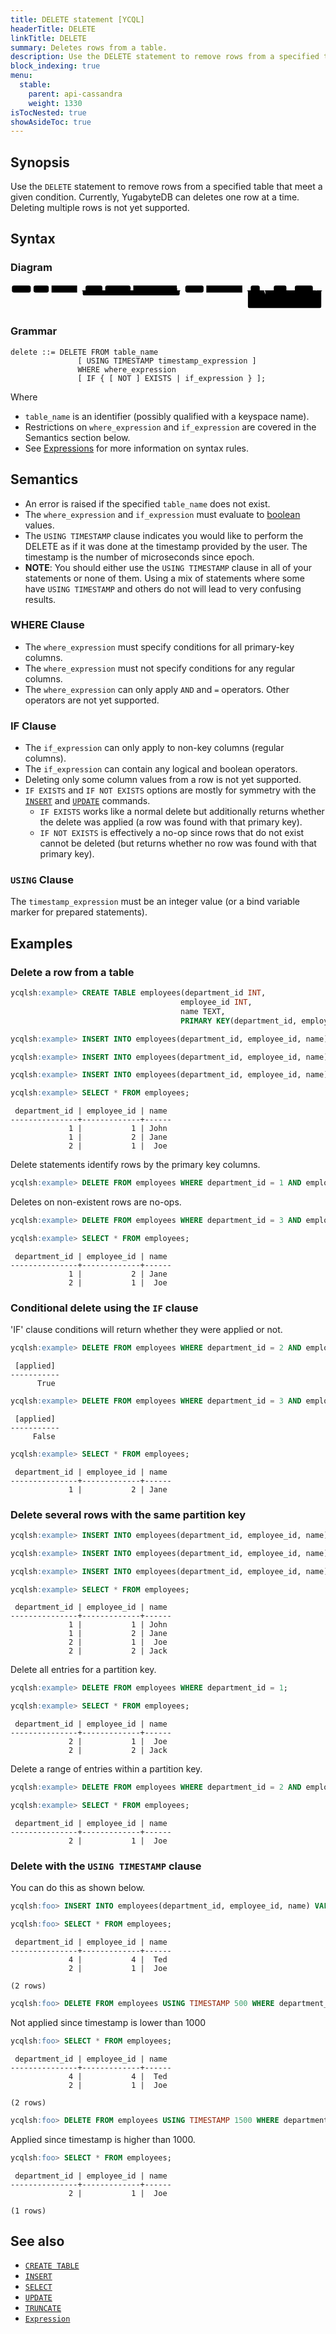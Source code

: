 ```yaml
---
title: DELETE statement [YCQL]
headerTitle: DELETE
linkTitle: DELETE
summary: Deletes rows from a table.
description: Use the DELETE statement to remove rows from a specified table that meet a given condition. 
block_indexing: true
menu:
  stable:
    parent: api-cassandra
    weight: 1330
isTocNested: true
showAsideToc: true
---
```


## Synopsis

Use the `DELETE` statement to remove rows from a specified table that meet a given condition. Currently, YugabyteDB can deletes one row at a time. Deleting multiple rows is not yet supported.

## Syntax

### Diagram

<svg class="rrdiagram" version="1.1" xmlns:xlink="http://www.w3.org/1999/xlink" xmlns="http://www.w3.org/2000/svg" width="1121" height="95" viewbox="0 0 1121 95"><path class="connector" d="M0 22h5m67 0h10m54 0h10m91 0h30m60 0h10m90 0h10m155 0h20m-360 0q5 0 5 5v8q0 5 5 5h335q5 0 5-5v-8q0-5 5-5m5 0h10m65 0h10m128 0h30m32 0h50m45 0h20m-80 0q5 0 5 5v8q0 5 5 5h55q5 0 5-5v-8q0-5 5-5m5 0h10m64 0h20m-194 0q5 0 5 5v35q0 5 5 5h5m98 0h66q5 0 5-5v-35q0-5 5-5m5 0h20m-276 0q5 0 5 5v53q0 5 5 5h251q5 0 5-5v-53q0-5 5-5m5 0h5"/><rect class="literal" x="5" y="5" width="67" height="25" rx="7"/><text class="text" x="15" y="22">DELETE</text><rect class="literal" x="82" y="5" width="54" height="25" rx="7"/><text class="text" x="92" y="22">FROM</text><a xlink:href="../grammar_diagrams#table-name"><rect class="rule" x="146" y="5" width="91" height="25"/><text class="text" x="156" y="22">table_name</text></a><rect class="literal" x="267" y="5" width="60" height="25" rx="7"/><text class="text" x="277" y="22">USING</text><rect class="literal" x="337" y="5" width="90" height="25" rx="7"/><text class="text" x="347" y="22">TIMESTAMP</text><a xlink:href="../grammar_diagrams#timestamp-expression"><rect class="rule" x="437" y="5" width="155" height="25"/><text class="text" x="447" y="22">timestamp_expression</text></a><rect class="literal" x="622" y="5" width="65" height="25" rx="7"/><text class="text" x="632" y="22">WHERE</text><a xlink:href="../grammar_diagrams#where-expression"><rect class="rule" x="697" y="5" width="128" height="25"/><text class="text" x="707" y="22">where_expression</text></a><rect class="literal" x="855" y="5" width="32" height="25" rx="7"/><text class="text" x="865" y="22">IF</text><rect class="literal" x="937" y="5" width="45" height="25" rx="7"/><text class="text" x="947" y="22">NOT</text><rect class="literal" x="1012" y="5" width="64" height="25" rx="7"/><text class="text" x="1022" y="22">EXISTS</text><a xlink:href="../grammar_diagrams#if-expression"><rect class="rule" x="917" y="50" width="98" height="25"/><text class="text" x="927" y="67">if_expression</text></a></svg>

### Grammar

```
delete ::= DELETE FROM table_name
               [ USING TIMESTAMP timestamp_expression ]
               WHERE where_expression
               [ IF { [ NOT ] EXISTS | if_expression } ];
```

Where

- `table_name` is an identifier (possibly qualified with a keyspace name).
- Restrictions on `where_expression` and `if_expression` are covered in the Semantics section below.
- See [Expressions](..#expressions) for more information on syntax rules.

## Semantics

- An error is raised if the specified `table_name` does not exist.
- The `where_expression` and `if_expression` must evaluate to [boolean](../type_bool) values.
- The `USING TIMESTAMP` clause indicates you would like to perform the DELETE as if it was done at the
  timestamp provided by the user. The timestamp is the number of microseconds since epoch.
- **NOTE**: You should either use the `USING TIMESTAMP` clause in all of your statements or none of
   them. Using a mix of statements where some have `USING TIMESTAMP` and others do not will lead to
   very confusing results.

### WHERE Clause

- The `where_expression` must specify conditions for all primary-key columns.
- The `where_expression` must not specify conditions for any regular columns.
- The `where_expression` can only apply `AND` and `=` operators. Other operators are not yet supported.

### IF Clause

- The `if_expression` can only apply to non-key columns (regular columns).
- The `if_expression` can contain any logical and boolean operators.
- Deleting only some column values from a row is not yet supported.
- `IF EXISTS` and `IF NOT EXISTS` options are mostly for symmetry with the [`INSERT`](../dml_insert) and [`UPDATE`](../dml_update) commands.
  - `IF EXISTS` works like a normal delete but additionally returns whether the delete was applied (a row was found with that primary key).
  - `IF NOT EXISTS` is effectively a no-op since rows that do not exist cannot be deleted (but returns whether no row was found with that primary key).

### `USING` Clause

The `timestamp_expression` must be an integer value (or a bind variable marker for prepared statements).

## Examples

### Delete a row from a table

```sql
ycqlsh:example> CREATE TABLE employees(department_id INT, 
                                      employee_id INT, 
                                      name TEXT, 
                                      PRIMARY KEY(department_id, employee_id));
```

```sql
ycqlsh:example> INSERT INTO employees(department_id, employee_id, name) VALUES (1, 1, 'John');
```

```sql
ycqlsh:example> INSERT INTO employees(department_id, employee_id, name) VALUES (1, 2, 'Jane');
```

```sql
ycqlsh:example> INSERT INTO employees(department_id, employee_id, name) VALUES (2, 1, 'Joe');
```

```sql
ycqlsh:example> SELECT * FROM employees;
```

```
 department_id | employee_id | name
---------------+-------------+------
             1 |           1 | John
             1 |           2 | Jane
             2 |           1 |  Joe
```

Delete statements identify rows by the primary key columns.

```sql
ycqlsh:example> DELETE FROM employees WHERE department_id = 1 AND employee_id = 1;
```

Deletes on non-existent rows are no-ops.

```sql
ycqlsh:example> DELETE FROM employees WHERE department_id = 3 AND employee_id = 1;
```

```sql
ycqlsh:example> SELECT * FROM employees;
```

```
 department_id | employee_id | name
---------------+-------------+------
             1 |           2 | Jane
             2 |           1 |  Joe
```

### Conditional delete using the `IF` clause

'IF' clause conditions will return whether they were applied or not.

```sql
ycqlsh:example> DELETE FROM employees WHERE department_id = 2 AND employee_id = 1 IF name = 'Joe';
```

```
 [applied]
-----------
      True
```

```sql
ycqlsh:example> DELETE FROM employees WHERE department_id = 3 AND employee_id = 1 IF EXISTS;
```

```
 [applied]
-----------
     False
```

```sql
ycqlsh:example> SELECT * FROM employees;
```

```
 department_id | employee_id | name
---------------+-------------+------
             1 |           2 | Jane
```

### Delete several rows with the same partition key

```sql
ycqlsh:example> INSERT INTO employees(department_id, employee_id, name) VALUES (1, 1, 'John');
```

```sql
ycqlsh:example> INSERT INTO employees(department_id, employee_id, name) VALUES (2, 1, 'Joe');
```

```sql
ycqlsh:example> INSERT INTO employees(department_id, employee_id, name) VALUES (2, 2, 'Jack');
```

```sql
ycqlsh:example> SELECT * FROM employees;
```

```
 department_id | employee_id | name
---------------+-------------+------
             1 |           1 | John
             1 |           2 | Jane
             2 |           1 |  Joe
             2 |           2 | Jack
```

Delete all entries for a partition key.

```sql
ycqlsh:example> DELETE FROM employees WHERE department_id = 1;
```

```sql
ycqlsh:example> SELECT * FROM employees;
```

```
 department_id | employee_id | name
---------------+-------------+------
             2 |           1 |  Joe
             2 |           2 | Jack
```

Delete a range of entries within a partition key.

```sql
ycqlsh:example> DELETE FROM employees WHERE department_id = 2 AND employee_id >= 2 AND employee_id < 4;
```

```sql
ycqlsh:example> SELECT * FROM employees;
```

```
 department_id | employee_id | name
---------------+-------------+------
             2 |           1 |  Joe
```

### Delete with the `USING TIMESTAMP` clause

You can do this as shown below.

```sql
ycqlsh:foo> INSERT INTO employees(department_id, employee_id, name) VALUES (4, 4, 'Ted') USING TIMESTAMP 1000;
```

```sql
ycqlsh:foo> SELECT * FROM employees;
```

```
 department_id | employee_id | name
---------------+-------------+------
             4 |           4 |  Ted
             2 |           1 |  Joe

(2 rows)
```

```sql
ycqlsh:foo> DELETE FROM employees USING TIMESTAMP 500 WHERE department_id = 4 AND employee_id = 4;
```

Not applied since timestamp is lower than 1000

```sql
ycqlsh:foo> SELECT * FROM employees;
```

```
 department_id | employee_id | name
---------------+-------------+------
             4 |           4 |  Ted
             2 |           1 |  Joe

(2 rows)
```

```sql
ycqlsh:foo> DELETE FROM employees USING TIMESTAMP 1500 WHERE department_id = 4 AND employee_id = 4;
```

Applied since timestamp is higher than 1000.

```sql
ycqlsh:foo> SELECT * FROM employees;
```

```
 department_id | employee_id | name
---------------+-------------+------
             2 |           1 |  Joe

(1 rows)
```

## See also

- [`CREATE TABLE`](../ddl_create_table)
- [`INSERT`](../dml_insert)
- [`SELECT`](../dml_select)
- [`UPDATE`](../dml_update)
- [`TRUNCATE`](../dml_truncate)
- [`Expression`](..#expressions)
